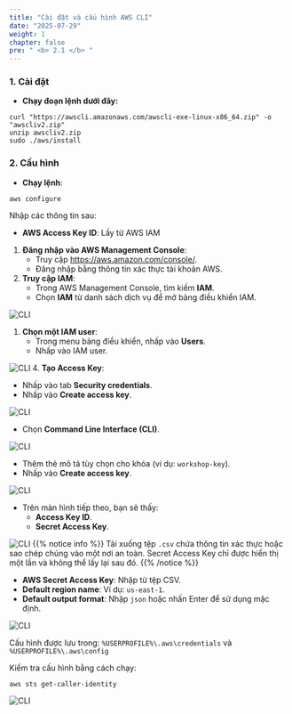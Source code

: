 ```yaml
---
title: "Cài đặt và cấu hình AWS CLI"
date: "2025-07-29"
weight: 1
chapter: false
pre: " <b> 2.1 </b> "
---
```



### 1. Cài đặt
- **Chạy đoạn lệnh dưới đây:**
```
curl "https://awscli.amazonaws.com/awscli-exe-linux-x86_64.zip" -o "awscliv2.zip"
unzip awscliv2.zip
sudo ./aws/install
```

### 2. Cấu hình
- **Chạy lệnh**:
```
aws configure
```
Nhập các thông tin sau:

- **AWS Access Key ID**: Lấy từ AWS IAM
1. **Đăng nhập vào AWS Management Console**:
   - Truy cập https://aws.amazon.com/console/.
   - Đăng nhập bằng thông tin xác thực tài khoản AWS.
2. **Truy cập IAM**:
   - Trong AWS Management Console, tìm kiếm **IAM**.
   - Chọn **IAM** từ danh sách dịch vụ để mở bảng điều khiển IAM.

![CLI](/images/2.prerequisite/002-awscli.png)
1. **Chọn một IAM user**:
   - Trong menu bảng điều khiển, nhấp vào **Users**.
   - Nhấp vào IAM user.

![CLI](/images/2.prerequisite/003-awscli.png)
4. **Tạo Access Key**:
   - Nhấp vào tab **Security credentials**.
   - Nhấp vào **Create access key**.

![CLI](/images/2.prerequisite/004-awscli.png)
   - Chọn **Command Line Interface (CLI)**.

![CLI](/images/2.prerequisite/005-awscli.png)
   - Thêm thẻ mô tả tùy chọn cho khóa (ví dụ: `workshop-key`).
   - Nhấp vào **Create access key**.

![CLI](/images/2.prerequisite/006-awscli.png)
   - Trên màn hình tiếp theo, bạn sẽ thấy:
     - **Access Key ID**.
     - **Secret Access Key**.

![CLI](/images/2.prerequisite/007-awscli.png)
{{% notice info %}}
Tải xuống tệp `.csv` chứa thông tin xác thực hoặc sao chép chúng vào một nơi an toàn. Secret Access Key chỉ được hiển thị một lần và không thể lấy lại sau đó.
{{% /notice %}}

- **AWS Secret Access Key**: Nhập từ tệp CSV.
- **Default region name**: Ví dụ: `us-east-1`.
- **Default output format**: Nhập `json` hoặc nhấn Enter để sử dụng mặc định.

![CLI](/images/2.prerequisite/008-awscli.png)

Cấu hình được lưu trong: ``%USERPROFILE%\.aws\credentials`` và ``%USERPROFILE%\.aws\config``

Kiểm tra cấu hình bằng cách chạy:

```
aws sts get-caller-identity
```
![CLI](/images/2.prerequisite/009-awscli.png)
